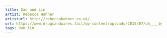 ```yaml
---
title: Dan and Lin
artist: Rebecca Hahner
artisturl: http://rebeccahahner.co.uk/
url: https://www.drugsandwires.fail/wp-content/uploads/2015/07/uh____by_bechahns-d65a782.png
tags: dan lin
---
```

